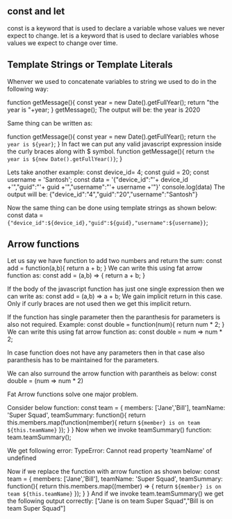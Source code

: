 ## const and let

const is a keyword that is used to declare a variable whose values we never expect to change.
let is a keyword that is used to declare variables whose values we expect to change over time.

## Template Strings or Template Literals

Whenver we used to concatenate variables to string we used to do in the following way:

function getMessage(){
  const year = new Date().getFullYear();
  return "the year is "+year;
}
getMessage();
The output will be: the year is 2020

Same thing can be written as:

function getMessage(){
  const year = new Date().getFullYear();
  return `the year is ${year}`;
}
In fact we can put any valid javascript expression inside the curly braces along with $ symbol.
function getMessage(){
 return `the year is ${new Date().getFullYear()}`;
}

Lets take another example:
const device_id= 4;
const guid = 20;
const username = 'Santosh';
const data = '{"device_id":"'+ device_id +'","guid":"'+ guid +'","username":"'+ username +'"}'
console.log(data)
The output will be: {"device_id":"4","guid":"20","username":"Santosh"}

Now the same thing can be done using template strings as shown below:
const data = `{"device_id":${device_id},"guid":${guid},"username":${username}}`;

## Arrow functions
Let us say we have function to add two numbers and return the sum:
const add = function(a,b){
  return a + b;
}
We can write this using fat arrow function as:
const add = (a,b) => {
  return a + b;
}

If the body of the javascript function has just one single expression then we can write as:
const add = (a,b) => a + b;
We gain implicit return in this case. Only if curly braces are not used then we get this implicit return.

If the function has single parameter then the paranthesis for parameters is also not required.
Example:
const double = function(num){
  return num * 2;
}
We can write this using fat arrow function as:
const double = num => num * 2;

In case function does not have any parameters then in that case also paranthesis has to be maintained for the parameters.

We can also surround the arrow function with parantheis as below:
const double = (num => num * 2)

Fat Arrow functions solve one major problem.

Consider below function:
const team = {
  members: ['Jane','Bill'],
  teamName: 'Super Squad',
  teamSummary: function(){
    return this.members.map(function(member){
      return `${member} is on team ${this.teamName}`
    });
  }
}
Now when we invoke teamSummary() function:
team.teamSummary();

We get following error: TypeError: Cannot read property 'teamName' of undefined

Now if we replace the function with arrow function as shown below:
const team = {
  members: ['Jane','Bill'],
  teamName: 'Super Squad',
  teamSummary: function(){
    return this.members.map((member) => {
      return `${member} is on team ${this.teamName}`
    });
  }
}
And if we invoke team.teamSummary() we get the following output correctly: 
["Jane is on team Super Squad","Bill is on team Super Squad"]






